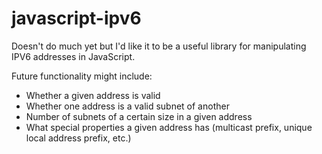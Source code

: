 javascript-ipv6
===============

Doesn't do much yet but I'd like it to be a useful library for manipulating IPV6 addresses in JavaScript.

Future functionality might include:

- Whether a given address is valid
- Whether one address is a valid subnet of another
- Number of subnets of a certain size in a given address
- What special properties a given address has (multicast prefix, unique local address prefix, etc.)